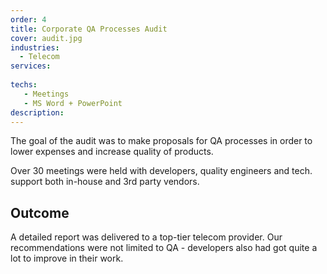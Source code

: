```yaml
---
order: 4
title: Corporate QA Processes Audit
cover: audit.jpg
industries:
  - Telecom
services:
  
techs:
   - Meetings
   - MS Word + PowerPoint
description:  
---
```

The goal of the audit was to make proposals for QA processes in order to lower expenses and increase quality of products.

Over 30 meetings were held with developers, quality engineers and tech. support both in-house and 3rd party vendors.

## Outcome

A detailed report was delivered to a top-tier telecom provider. Our recommendations were not limited to QA - developers also had got quite a lot to improve in their work.